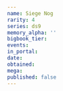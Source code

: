```yaml
---
name: Siege Nog
rarity: 4
series: ds9
memory_alpha: ''
bigbook_tier:
events:
in_portal:
date:
obtained:
mega:
published: false
---
```

